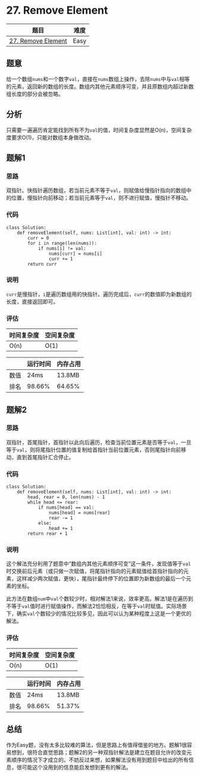 # 27. Remove Element

| 题目 | 难度 |
| ---- | ---- |
| [27. Remove Element](https://leetcode.com/problems/remove-element/) | Easy |

## 题意

给一个数组`nums`和一个数字`val`，直接在`nums`数组上操作，去除`nums`中与`val`相等的元素，返回新的数组的长度。数组内其他元素顺序可变，并且原数组内超过新数组长度的部分会被忽略。

## 分析

只需要一遍遍历肯定能找到所有不为`val`的值，时间复杂度显然是O(n)，空间复杂度要求O(1)，只能对数组本身做改动。

## 题解1

### 思路

双指针。快指针遍历数组，若当前元素不等于`val`，则赋值给慢指针指向的数组中的位置，慢指针向前移动；若当前元素等于`val`，则不进行赋值，慢指针不移动。

### 代码

```
class Solution:
    def removeElement(self, nums: List[int], val: int) -> int:
        curr = 0
        for i in range(len(nums)):
            if nums[i] != val:
                nums[curr] = nums[i]
                curr += 1
        return curr
```

### 说明

`curr`是慢指针，`i`是遍历数组用的快指针。遍历完成后，`curr`的数值即为新数组的长度，直接返回即可。

### 评估

| 时间复杂度 | 空间复杂度 |
| ---- | ---- |
| O(n) | O(1) |

| | 运行时间 | 内存占用 |
| ---- | ---- | ---- |
| 数值 | 24ms | 13.8MB |
| 排名 | 98.66% | 64.65% |

## 题解2

### 思路

双指针，首尾指针，首指针以此向后遍历，检查当前位置元素是否等于`val`，一旦等于`val`，则将尾指针位置的值复制给首指针当前位置元素，否则尾指针向前移动，直到首尾指针汇合停止。

### 代码

```
class Solution:
    def removeElement(self, nums: List[int], val: int) -> int:
        head, rear = 0, len(nums) - 1
        while head <= rear:
            if nums[head] == val:
                nums[head] = nums[rear]
                rear -= 1
            else:
                head += 1
        return rear + 1
```

### 说明

这个解法充分利用了题意中“数组内其他元素顺序可变”这一条件，发现值等于`val`时交换前后元素（或只做一次赋值，将尾指针指向的元素赋值给首指针指向的元素，这样减少两次赋值，更快），尾指针最终停下的位置即为新数组的最后一个元素的坐标。

此方法在数组`num`中`val`个数较少时，相对解法1来说，效率更高。解法1是在遍历到不等于`val`值时进行赋值操作，而解法2恰恰相反，在等于`val`时赋值。实际场景下，确实`val`个数较少的情况比较多见，因此可以认为某种程度上这是一个更优的解法。

### 评估

| 时间复杂度 | 空间复杂度 |
| ---- | ---- |
| O(n) | O(1) |

| | 运行时间 | 内存占用 |
| ---- | ---- | ---- |
| 数值 | 24ms | 13.8MB |
| 排名 | 98.66% | 51.37% |

## 总结

作为Easy题，没有太多比较难的算法，但是思路上有值得借鉴的地方。题解1很容易想到，很符合直觉思路；题解2的另一种双指针解法是建立在题目允许的改变元素顺序的情况下才成立的。不妨反过来想，如果解法没有用到题目中给出的所有信息，很可能这个没用到的信息能启发想到更有的解法。